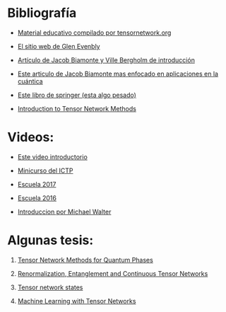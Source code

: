 Bibliografía
=======================

- [Material educativo compilado por tensornetwork.org](https://tensornetwork.org/reviews_resources.html)

- [El sitio web de Glen Evenbly](https://Tensors.net)

- [Artículo de Jacob Biamonte y Ville Bergholm de introducción](https://arxiv.org/abs/1708.00006)

- [Este articulo de Jacob Biamonte mas enfocado en aplicaciones en la  cuántica](https://arxiv.org/abs/1912.10049)

- [Este libro de springer (esta algo pesado)](https://link.springer.com/chapter/10.1007/978-3-030-34489-4_2)

- [Introduction to Tensor Network Methods](https://springer.com/gp/book/9783030014087)

Videos:
=======================
- [Este video introductorio](https://simons.berkeley.edu/talks/zeph-landau-2014-01-18)

- [Minicurso del ICTP](https://www.youtube.com/watch?v=AmQNaYhhGss&t=8s)

- [Escuela 2017](http://scgp.stonybrook.edu/video_portal/results.php?event_id=218)

- [Escuela 2016](https://www.youtube.com/watch?v=-HmHy4TZ_nU&list=PLQw2Rca500vKnwOpK5Z1VGQvisZgYQT7c)

- [Introduccion por Michael Walter](https://www.youtube.com/watch?v=ivfuJ1JIET4&t=982s)

Algunas tesis:
=======================

1. [Tensor Network Methods for Quantum Phases
](https://ses.library.usyd.edu.au/bitstream/handle/2123/17647/Bridgeman_JC_thesis.pdf;jsessionid=843C88B13E36FDF413639BD0ACB02DD0?sequence=1)

2. [Renormalization, Entanglement
and Continuous Tensor Networks
](https://uwspace.uwaterloo.ca/bitstream/handle/10012/16047/Franco-Rubio_Adrian.pdf?sequence=3&isAllowed=y)

3. [Tensor network states
](https://www.microsoft.com/en-us/research/wp-content/uploads/2016/11/thesis-online.pdf)

4. [Machine Learning with Tensor Networks
](https://libstore.ugent.be/fulltxt/RUG01/002/782/897/RUG01-002782897_2019_0001_AC.pdf)